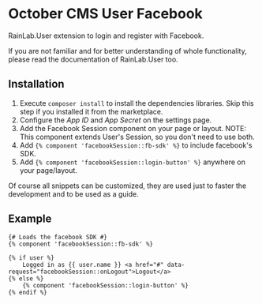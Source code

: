 October CMS User Facebook
==========================

RainLab.User extension to login and register with Facebook.

If you are not familiar and for better understanding of whole functionality, please read the documentation of RainLab.User too.

## Installation

1. Execute `composer install` to install the dependencies libraries. Skip this step if you installed it from the marketplace.  
2. Configure the _App ID_ and _App Secret_ on the settings page.
3. Add the Facebook Session component on your page or layout. NOTE: This component extends User's Session, so you don't need to use both.
4. Add `{% component 'facebookSession::fb-sdk' %}` to include facebook's SDK.
5. Add `{% component 'facebookSession::login-button' %}` anywhere on your page/layout.

Of course all snippets can be customized, they are used just to faster the development and to be used as a guide.

## Example
    
    {# Loads the facebook SDK #}
    {% component 'facebookSession::fb-sdk' %}
   
    {% if user %}
        Logged in as {{ user.name }} <a href="#" data-request="facebookSession::onLogout">Logout</a>
    {% else %}
        {% component 'facebookSession::login-button' %}
    {% endif %}